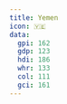 ```yaml
---
title: Yemen
icon: 🇾🇪
data:
  gpi: 162
  gdp: 123
  hdi: 186
  whr: 133
  col: 111
  gci: 161
---
```

